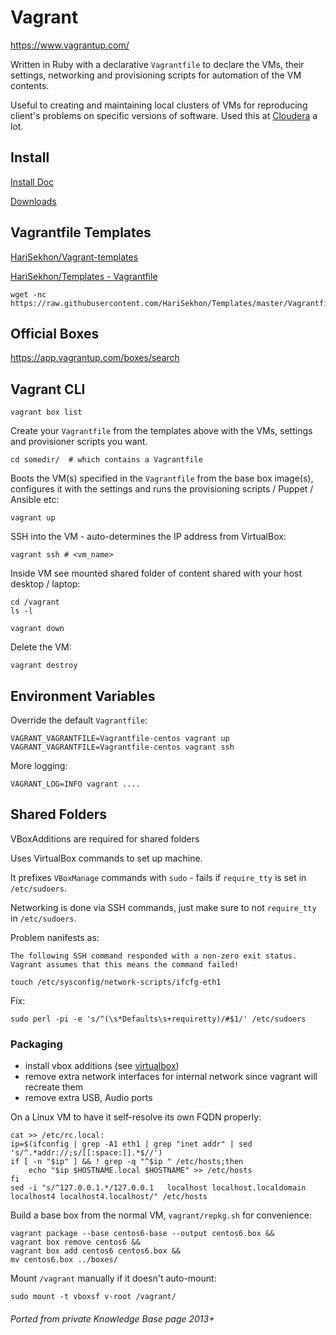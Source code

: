 # Vagrant

<https://www.vagrantup.com/>

Written in Ruby with a declarative `Vagrantfile` to declare the VMs, their settings, networking and provisioning scripts for automation of the VM contents.

Useful to creating and maintaining local clusters of VMs for reproducing client's problems on specific versions of
software. Used this at [Cloudera](https://cloudera.com) a lot.

<!-- INDEX_START -->
<!-- INDEX_END -->

## Install

[Install Doc](https://developer.hashicorp.com/vagrant/docs/installation)

[Downloads](https://developer.hashicorp.com/vagrant/downloads)

## Vagrantfile Templates

[HariSekhon/Vagrant-templates](https://github.com/HariSekhon/Vagrant-templates)

[HariSekhon/Templates - Vagrantfile](https://github.com/HariSekhon/Templates/blob/master/Vagrantfile)

```shell
wget -nc https://raw.githubusercontent.com/HariSekhon/Templates/master/Vagrantfile
```

## Official Boxes

https://app.vagrantup.com/boxes/search

## Vagrant CLI

```shell
vagrant box list
```

Create your `Vagrantfile` from the templates above with the VMs, settings and provisioner scripts you want.

```shell
cd somedir/  # which contains a Vagrantfile
```

Boots the VM(s) specified in the `Vagrantfile` from the base box image(s), configures it with the settings and runs the
provisioning
scripts / Puppet /
Ansible etc:

```shell
vagrant up
```

SSH into the VM - auto-determines the IP address from VirtualBox:
```shell
vagrant ssh # <vm_name>
```

Inside VM see mounted shared folder of content shared with your host desktop / laptop:

```shell
cd /vagrant
ls -l
```

```shell
vagrant down
```

Delete the VM:
```shell
vagrant destroy
```

## Environment Variables

Override the default `Vagrantfile`:

```shell
VAGRANT_VAGRANTFILE=Vagrantfile-centos vagrant up
VAGRANT_VAGRANTFILE=Vagrantfile-centos vagrant ssh
```

More logging:

```shell
VAGRANT_LOG=INFO vagrant ....
```

## Shared Folders

VBoxAdditions are required for shared folders

Uses VirtualBox commands to set up machine.

It prefixes `VBoxManage` commands with `sudo` - fails if `require_tty` is set in `/etc/sudoers`.

Networking is done via SSH commands, just make sure to not `require_tty` in `/etc/sudoers`.

Problem nanifests as:
```
The following SSH command responded with a non-zero exit status.
Vagrant assumes that this means the command failed!

touch /etc/sysconfig/network-scripts/ifcfg-eth1
```

Fix:
```shell
sudo perl -pi -e 's/^(\s*Defaults\s+requiretty)/#$1/' /etc/sudoers
```

### Packaging

- install vbox additions (see [virtualbox](virtualbox.md))
- remove extra network interfaces for internal network since vagrant will recreate them
- remove extra USB, Audio ports

On a Linux VM to have it self-resolve its own FQDN properly:
```shell
cat >> /etc/rc.local:
ip=$(ifconfig | grep -A1 eth1 | grep "inet addr" | sed 's/^.*addr://;s/[[:space:]].*$//')
if [ -n "$ip" ] && ! grep -q "^$ip " /etc/hosts;then
    echo "$ip $HOSTNAME.local $HOSTNAME" >> /etc/hosts
fi
sed -i "s/^127.0.0.1.*/127.0.0.1   localhost localhost.localdomain localhost4 localhost4.localhost/" /etc/hosts
```

Build a base box from the normal VM, `vagrant/repkg.sh` for convenience:

```shell
vagrant package --base centos6-base --output centos6.box &&
vagrant box remove centos6 &&
vagrant box add centos6 centos6.box &&
mv centos6.box ../boxes/
```

Mount `/vagrant` manually if it doesn't auto-mount:

```shell
sudo mount -t vboxsf v-root /vagrant/
```

###### Ported from private Knowledge Base page 2013+
